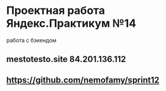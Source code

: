 Проектная работа Яндекс.Практикум №14
=====================
работа с бэкендом

mestotesto.site
84.201.136.112
-----------------------------------
https://github.com/nemofamy/sprint12
-----------------------------------

